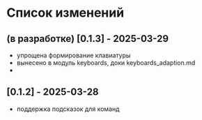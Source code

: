# Список изменений

## (в разработке) [0.1.3] - 2025-03-29
- упрощена формирование клавиатуры
- вынесено в модуль keyboards, доки keyboards_adaption.md
- 

## [0.1.2] - 2025-03-28
- поддержка подсказок для команд